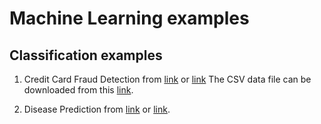 # Machine Learning examples

## Classification examples  
1. Credit Card Fraud Detection from [link](https://www.kaggle.com/datasets/mlg-ulb/creditcardfraud) or [link](https://www.geeksforgeeks.org/ml-credit-card-fraud-detection/)
The CSV data file can be downloaded from this [link](https://www.kaggle.com/mlg-ulb/creditcardfraud/download).

2. Disease Prediction from [link](https://www.kaggle.com/datasets/kaushil268/disease-prediction-using-machine-learning) or [link](https://www.geeksforgeeks.org/disease-prediction-using-machine-learning/?ref=lbp).


